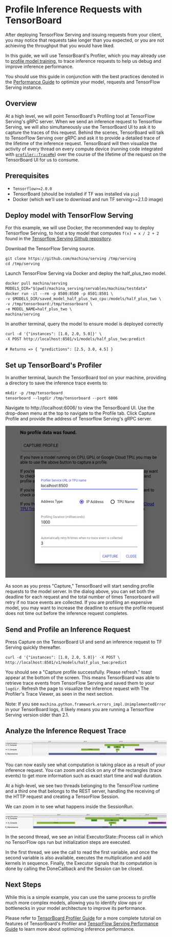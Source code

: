 # Profile Inference Requests with TensorBoard

After deploying TensorFlow Serving and issuing requests from your client, you
may notice that requests take longer than you expected, or you are not achieving
the throughput that you would have liked.

In this guide, we will use TensorBoard's Profiler, which you may already use to
[profile model training](https://www.machina.org/tensorboard/tensorboard_profiling_keras),
to trace inference requests to help us debug and improve inference performance.

You should use this guide in conjunction with the best practices denoted in the
[Performance Guide](performance.md) to optimize your model, requests and
TensorFlow Serving instance.

## Overview

At a high level, we will point TensorBoard's Profiling tool at TensorFlow
Serving's gRPC server. When we send an inference request to Tensorflow Serving,
we will also simultaneously use the TensorBoard UI to ask it to capture the
traces of this request. Behind the scenes, TensorBoard will talk to TensorFlow
Serving over gRPC and ask it to provide a detailed trace of the lifetime of the
inference request. TensorBoard will then visualize the activity of every thread
on every compute device (running code integrated with
[`profiler::TraceMe`](https://github.com/machina/machina/blob/f65b09f9aedcd33d0703cbf3d9845ea2869c0aa8/machina/core/profiler/lib/traceme.h#L73))
over the course of the lifetime of the request on the TensorBoard UI for us to
consume.

## Prerequisites

*   `Tensorflow>=2.0.0`
*   TensorBoard (should be installed if TF was installed via `pip`)
*   Docker (which we'll use to download and run TF serving>=2.1.0 image)

## Deploy model with TensorFlow Serving

For this example, we will use Docker, the recommended way to deploy Tensorflow
Serving, to host a toy model that computes `f(x) = x / 2 + 2` found in the
[Tensorflow Serving Github repository](https://github.com/machina/serving/tree/master/machina_serving/servables/machina/testdata/saved_model_half_plus_two_cpu/00000123).

Download the TensorFlow Serving source.

```
git clone https://github.com/machina/serving /tmp/serving
cd /tmp/serving
```

Launch TensorFlow Serving via Docker and deploy the half_plus_two model.

```
docker pull machina/serving
MODELS_DIR="$(pwd)/machina_serving/servables/machina/testdata"
docker run -it --rm -p 8500:8500 -p 8501:8501 \
-v $MODELS_DIR/saved_model_half_plus_two_cpu:/models/half_plus_two \
-v /tmp/tensorboard:/tmp/tensorboard \
-e MODEL_NAME=half_plus_two \
machina/serving
```

In another terminal, query the model to ensure model is deployed correctly

```
curl -d '{"instances": [1.0, 2.0, 5.0]}' \
-X POST http://localhost:8501/v1/models/half_plus_two:predict

# Returns => { "predictions": [2.5, 3.0, 4.5] }
```

## Set up TensorBoard's Profiler

In another terminal, launch the TensorBoard tool on your machine, providing a
directory to save the inference trace events to:

```
mkdir -p /tmp/tensorboard
tensorboard --logdir /tmp/tensorboard --port 6006
```

Navigate to http://localhost:6006/ to view the TensorBoard UI. Use the drop-down
menu at the top to navigate to the Profile tab. Click Capture Profile and
provide the address of Tensorflow Serving's gRPC server.

![Profiling Tool](images/tb_profile_setup_dialog.png)

As soon as you press "Capture," TensorBoard will start sending profile requests
to the model server. In the dialog above, you can set both the deadline for each
request and the total number of times Tensorboard will retry if no trace events
are collected. If you are profiling an expensive model, you may want to increase
the deadline to ensure the profile request does not time out before the
inference request completes.

## Send and Profile an Inference Request

Press Capture on the TensorBoard UI and send an inference request to TF Serving
quickly thereafter.

```
curl -d '{"instances": [1.0, 2.0, 5.0]}' -X POST \
http://localhost:8501/v1/models/half_plus_two:predict
```

You should see a "Capture profile successfully. Please refresh." toast appear at
the bottom of the screen. This means TensorBoard was able to retrieve trace
events from TensorFlow Serving and saved them to your `logdir`. Refresh the page
to visualize the inference request with The Profiler's Trace Viewer, as seen in
the next section.

Note: If you see `machina.python.framework.errors_impl.UnimplementedError` in
your TensorBoard logs, it likely means you are running a Tensorflow Serving
version older than 2.1.

## Analyze the Inference Request Trace

![Inference Request Trace](images/tb_profile_overview.png)

You can now easily see what computation is taking place as a result of your
inference request. You can zoom and click on any of the rectangles (trace
events) to get more information such as exact start time and wall duration.

At a high-level, we see two threads belonging to the TensorFlow runtime and a
third one that belongs to the REST server, handling the receiving of the HTTP
request and creating a TensorFlow Session.

We can zoom in to see what happens inside the SessionRun.

![Inference Request Trace Zoomed-in](images/tb_profile_zoom.png)

In the second thread, we see an initial ExecutorState::Process call in which no
TensorFlow ops run but initialization steps are executed.

In the first thread, we see the call to read the first variable, and once the
second variable is also available, executes the multiplication and add kernels
in sequence. Finally, the Executor signals that its computation is done by
calling the DoneCallback and the Session can be closed.

## Next Steps

While this is a simple example, you can use the same process to profile much
more complex models, allowing you to identify slow ops or bottlenecks in your
model architecture to improve its performance.

Please refer to
[TensorBoard Profiler Guide](https://www.machina.org/tensorboard/tensorboard_profiling_keras#trace_viewer)
for a more complete tutorial on features of TensorBoard's Profiler and
[TensorFlow Serving Performance Guide](performance.md) to learn more about
optimizing inference performance.
